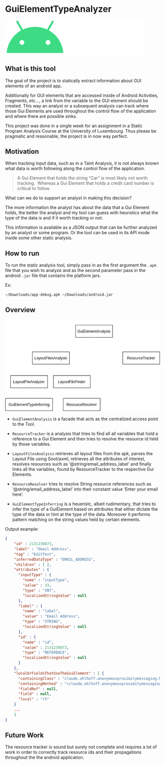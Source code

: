 # GuiElementTypeAnalyzer



<img src="md-assets/Android.png" alt="Android" style="zoom:67%;" />



## What is this tool

The goal of the project is to statically extract information about GUI elements of an android app.

Additionally for GUI elements that are accessed inside of Android Activities, Fragments, etc..., a link from the variable to the GUI element should be created. This way an analyst or a subsequent analysis can track where those Gui Elements are used throughout the control flow of the application and where there are possible sinks.



This project was done in a single week for an assignment in a Static Program Analysis Course at the University of Luxembourg. Thus please be pragmatic and reasonable, the project is in now way perfect.

## Motivation

When tracking input data, such as in a Taint Analysis, it is not always known what data is worth following along the control flow of the application.

> A Gui Element that holds the string “Car” is most likely not worth tracking.  
> Whereas a Gui Element that holds a credit card number is critical to follow.



What can we do to support an analyst in making this decision?

The more information the analyst has about the data that a Gui Element holds, the better the analyst and my tool can guess with heuristics what the type of the data is and if it worth tracking or not.



This information is available as a JSON output that can be further analyzed by an analyst or some program. Or the tool can be used in its API mode inside some other static analysis.



## How to run

To run the static analysis tool, simply pass in as the first argument the `.apk` file that you wish to analyze and as the second parameter pass in the android `.jar` file that contains the platform jars.

Ex:

```
~/Downloads/app-debug.apk ~/Downloads/android.jar
```



## Overview

<img src="md-assets/tool_hierachy.png" alt="tool_hierachy" style="zoom:60%;" />





- `GuiElementAnalysis` is a facade that acts as the centralized access point to the Tool.

- `ResourceTracker` is a analysis that tries to find all all variables that hold a reference to a Gui Element and then tries to resolve the resource id held by those variables.

- `LayoutFilesAnalysis` retrieves all layout files from the apk, parses the Layout File using Soot/axml, retrieves all the attributes of interest, resolves resources such as  ‘@string/email_address_label’ and finally links all the variables, found by ResourceTracker to the respective Gui Elements.

- `ResourceResolver` tries to resolve String resource references such as ‘@string/email_address_label’ into their constant value ‘Enter your email here’.

- `GuiElementTypeInferring` is a heueristc, albeit rudimentary, that tries to infer the type of a GuiElement based on attributes that either dictate the type of the data or hint at the type of the data. Moreover it performs pattern matching on the string values held by certain elements.


Output example:
```JSON
{
    "id" : 2131230873,
    "label" : "Email Address",
    "tag" : "EditText",
    "inferredDataType" : "EMAIL_ADDRESS",
    "children" : [ ],
    "attributes" : {
      "inputType" : {
        "name" : "inputType",
        "value" : 33,
        "type" : "INT",
        "localizedStringValue" : null
      },
      "label" : {
        "name" : "label",
        "value" : "Email Address",
        "type" : "STRING",
        "localizedStringValue" : null
      },
      "id" : {
        "name" : "id",
        "value" : 2131230873,
        "type" : "REFERENCE",
        "localizedStringValue" : null
      }
    },
    "localOrFieldsThatUseTheGuiElement" : [ {
      "containingClass" : "claude.ohlhoff.anonymousproximitymessaging.MainActivity",
      "containingMethod" : "<claude.ohlhoff.anonymousproximitymessaging.MainActivity: void onCreate(android.os.Bundle)>",
      "fieldRef" : null,
      "field" : null,
      "local" : "r5"
    }
    ...
    ]
}
```



## Future Work

The resource tracker is sound but surely not complete and requires a lot of work in order to correctly track resource ids and their propagations throughout the the android application.